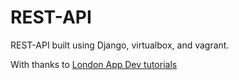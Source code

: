 # REST-API

REST-API built using Django, virtualbox, and vagrant.


With thanks to [London App Dev tutorials](https://londonappdeveloper.com/)
